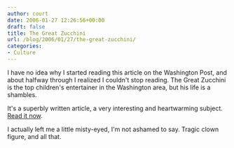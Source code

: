 ```yaml
---
author: court
date: 2006-01-27 12:26:56+00:00
draft: false
title: The Great Zucchini
url: /blog/2006/01/27/the-great-zucchini/
categories:
- Culture
---
```


I have no idea why I started reading this article on the Washington Post, and about halfway through I realized I couldn't stop reading.  The Great Zucchini is the top children's entertainer in the Washington area, but his life is a shambles.

It's a superbly written article, a very interesting and heartwarming subject.  [Read it now](http://www.washingtonpost.com/wp-dyn/content/article/2006/01/18/AR2006011801434_pf.html).

I actually left me a little misty-eyed, I'm not ashamed to say.  Tragic clown figure, and all that.
